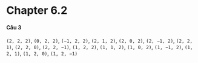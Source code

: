 # Chapter 6.2

#### Câu 3

`(2, 2, 2)`, `(0, 2, 2)`, `(−1, 2, 2)`, `(2, 1, 2)`, `(2, 0, 2)`, `(2, −1, 2)`, `(2, 2, 1)`, `(2, 2, 0)`, `(2, 2, −1)`, `(1, 2, 2)`, `(1, 1, 2)`, `(1, 0, 2)`, `(1, −1, 2)`, `(1, 2, 1)`, `(1, 2, 0)`, `(1, 2, −1)`